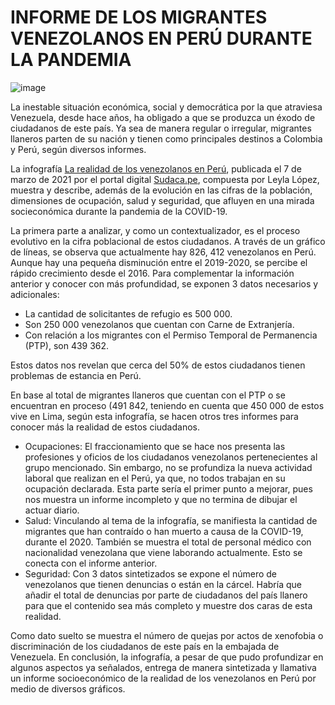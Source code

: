 # INFORME DE LOS MIGRANTES VENEZOLANOS EN PERÚ DURANTE LA PANDEMIA

![image](https://user-images.githubusercontent.com/79867216/114024750-b5e14600-9874-11eb-875c-a37ae388fead.png)

<p>La inestable situación económica, social y democrática por la que atraviesa Venezuela, desde hace años, ha obligado a que se produzca un éxodo de ciudadanos de este país.  Ya sea de manera regular o irregular, migrantes llaneros parten de su nación y tienen como principales destinos a Colombia y Perú, según diversos informes.<p>

La infografía [La realidad de los venezolanos en Perú](htpps://sudaca.pe/noticia/informes/los-ultimos-de-la-fila-el-desamparo-de-los-migrantes-venezolanos-en-la-pandemia), publicada el 7 de marzo de 2021 por el portal digital [Sudaca.pe](htpps://Sudaca.pe), compuesta por Leyla López, muestra y describe, además de la evolución en las cifras de la población, dimensiones de ocupación, salud y seguridad, que afluyen en una mirada socieconómica durante la pandemia de la COVID-19.

<p>La primera parte a analizar, y como un contextualizador, es el proceso evolutivo en la cifra poblacional de estos ciudadanos. A través de un gráfico de líneas, se observa que actualmente hay 826, 412 venezolanos en Perú. Aunque hay una pequeña disminución entre el 2019-2020, se percibe el rápido crecimiento desde el 2016.
Para complementar la información anterior y conocer con más profundidad, se exponen 3 datos necesarios y adicionales:<p> 

* La cantidad de solicitantes de refugio es 500 000.
* Son 250 000 venezolanos que cuentan con Carne de Extranjería.
* Con relación a los migrantes con el Permiso Temporal de Permanencia (PTP), son 439 362.

<p>Estos datos nos revelan que cerca del 50% de estos ciudadanos tienen problemas de estancia en Perú.<p>

<p>En base al total de migrantes llaneros que cuentan con el PTP o se encuentran en proceso (491 842, teniendo en cuenta que 450 000 de estos vive en Lima, según esta infografía, se hacen otros tres informes para conocer más la realidad de estos ciudadanos.<p>
  
* Ocupaciones: El fraccionamiento que se hace nos presenta las profesiones y oficios de los ciudadanos venezolanos pertenecientes al grupo mencionado. Sin embargo, no se profundiza la nueva actividad laboral que realizan en el Perú, ya que, no todos trabajan en su ocupación declarada. Esta parte sería el primer punto a mejorar, pues nos muestra un informe incompleto y que no termina de dibujar el actuar diario. 
* Salud: Vinculando al tema de la infografía, se manifiesta la cantidad de migrantes que han contraído o han muerto a causa de la COVID-19, durante el 2020. También se muestra el total de personal médico con nacionalidad venezolana que viene laborando actualmente. Esto se conecta con el informe anterior. 
* Seguridad: Con 3 datos sintetizados se expone el número de venezolanos que tienen denuncias o están en la cárcel. Habría que añadir el total de denuncias por parte de ciudadanos del país llanero para que el contenido sea más completo y muestre dos caras de esta realidad. 

<p>Como dato suelto se muestra el número de quejas por actos de xenofobia o discriminación de los ciudadanos de este país en la embajada de Venezuela.
En conclusión, la infografía, a pesar de que pudo profundizar en algunos aspectos ya señalados, entrega de manera sintetizada y llamativa un informe socioeconómico de la realidad de los venezolanos en Perú por medio de diversos gráficos.<p>
